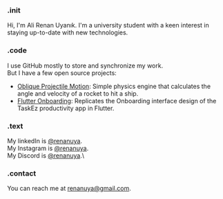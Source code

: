 ### .init
Hi, I'm Ali Renan Uyanık. I'm a university student with a keen interest in staying up-to-date with new technologies.<br>

### .code
I use GitHub mostly to store and synchronize my work.<br>
But I have a few open source projects:
 - [Oblique Projectile Motion](https://github.com/Renanuya/Python-Oblique-Projectile-Motion): Simple physics engine that calculates the angle and velocity of a rocket to hit a ship.
 - [Flutter Onboarding](https://github.com/Renanuya/flutter_onboarding): Replicates the Onboarding interface design of the TaskEz productivity app in Flutter.

### .text
My linkedIn is [@renanuya](https://www.linkedin.com/in/renanuya/).\
My Instagram is [@renanuya](https://www.instagram.com/renanuya/).\
My Discord is [@renanuya](https://discordapp.com/users/582169443354804235).\

### .contact
You can reach me at [renanuya@gmail.com](mailto:renanuya@gmail.com).
<!--- Author: berkaltiok --->
